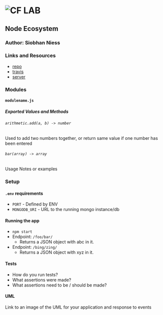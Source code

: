 ![CF](http://i.imgur.com/7v5ASc8.png) LAB
=================================================

## Node Ecosystem

### Author: Siobhan Niess

### Links and Resources
* [repo](https://github.com/niesssiobhan/01-node-ecosystem/pull/3)
* [travis](https://travis-ci.com/niesssiobhan/01-node-ecosystem)
* [server](https://niess-01-lab.herokuapp.com/)

### Modules
#### `modulename.js`
##### Exported Values and Methods

###### `arithmetic.add(a, b) -> number`
Used to add two numbers together, or return same value if one number has been entered

###### `bar(array) -> array`
Usage Notes or examples

### Setup
#### `.env` requirements
* `PORT` - Defined by ENV
* `MONGODB_URI` - URL to the running mongo instance/db

#### Running the app
* `npm start`
* Endpoint: `/foo/bar/`
  * Returns a JSON object with abc in it.
* Endpoint: `/bing/zing/`
  * Returns a JSON object with xyz in it.

#### Tests
* How do you run tests?
* What assertions were made?
* What assertions need to be / should be made?

#### UML
Link to an image of the UML for your application and response to events
